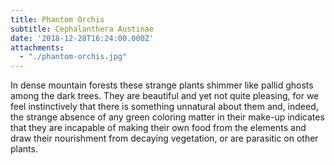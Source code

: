 ```yaml
---
title: Phantom Orchis
subtitle: Cephalanthera Austinae
date: '2018-12-28T16:24:00.000Z'
attachments:
  - "./phantom-orchis.jpg"
---
```


In dense mountain forests these strange plants shimmer like pallid ghosts among the dark trees. They are beautiful and yet not quite pleasing, for we feel instinctively that there is something unnatural about them and, indeed, the strange absence of any green coloring matter in their make-up indicates that they are incapable of making their own food from the elements and draw their nourishment from decaying vegetation, or are parasitic on other plants.
